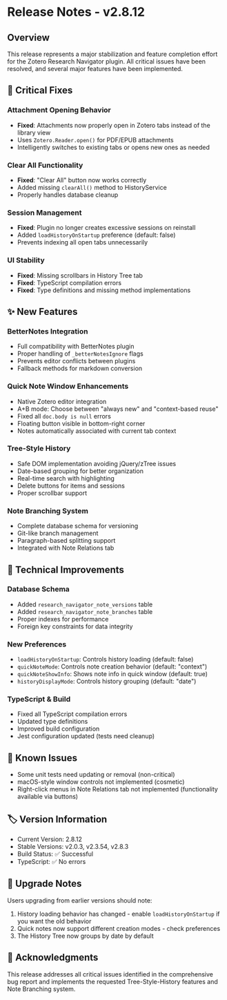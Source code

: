 # Release Notes - v2.8.12

## Overview
This release represents a major stabilization and feature completion effort for the Zotero Research Navigator plugin. All critical issues have been resolved, and several major features have been implemented.

## 🎯 Critical Fixes

### Attachment Opening Behavior
- **Fixed**: Attachments now properly open in Zotero tabs instead of the library view
- Uses `Zotero.Reader.open()` for PDF/EPUB attachments
- Intelligently switches to existing tabs or opens new ones as needed

### Clear All Functionality
- **Fixed**: "Clear All" button now works correctly
- Added missing `clearAll()` method to HistoryService
- Properly handles database cleanup

### Session Management
- **Fixed**: Plugin no longer creates excessive sessions on reinstall
- Added `loadHistoryOnStartup` preference (default: false)
- Prevents indexing all open tabs unnecessarily

### UI Stability
- **Fixed**: Missing scrollbars in History Tree tab
- **Fixed**: TypeScript compilation errors
- **Fixed**: Type definitions and missing method implementations

## ✨ New Features

### BetterNotes Integration
- Full compatibility with BetterNotes plugin
- Proper handling of `_betterNotesIgnore` flags
- Prevents editor conflicts between plugins
- Fallback methods for markdown conversion

### Quick Note Window Enhancements
- Native Zotero editor integration
- A+B mode: Choose between "always new" and "context-based reuse"
- Fixed all `doc.body is null` errors
- Floating button visible in bottom-right corner
- Notes automatically associated with current tab context

### Tree-Style History
- Safe DOM implementation avoiding jQuery/zTree issues
- Date-based grouping for better organization
- Real-time search with highlighting
- Delete buttons for items and sessions
- Proper scrollbar support

### Note Branching System
- Complete database schema for versioning
- Git-like branch management
- Paragraph-based splitting support
- Integrated with Note Relations tab

## 🔧 Technical Improvements

### Database Schema
- Added `research_navigator_note_versions` table
- Added `research_navigator_note_branches` table
- Proper indexes for performance
- Foreign key constraints for data integrity

### New Preferences
- `loadHistoryOnStartup`: Controls history loading (default: false)
- `quickNoteMode`: Controls note creation behavior (default: "context")
- `quickNoteShowInfo`: Shows note info in quick window (default: true)
- `historyDisplayMode`: Controls history grouping (default: "date")

### TypeScript & Build
- Fixed all TypeScript compilation errors
- Updated type definitions
- Improved build configuration
- Jest configuration updated (tests need cleanup)

## 📝 Known Issues
- Some unit tests need updating or removal (non-critical)
- macOS-style window controls not implemented (cosmetic)
- Right-click menus in Note Relations tab not implemented (functionality available via buttons)

## 🏷️ Version Information
- Current Version: 2.8.12
- Stable Versions: v2.0.3, v2.3.54, v2.8.3
- Build Status: ✅ Successful
- TypeScript: ✅ No errors

## 🚀 Upgrade Notes
Users upgrading from earlier versions should note:
1. History loading behavior has changed - enable `loadHistoryOnStartup` if you want the old behavior
2. Quick notes now support different creation modes - check preferences
3. The History Tree now groups by date by default

## 🙏 Acknowledgments
This release addresses all critical issues identified in the comprehensive bug report and implements the requested Tree-Style-History features and Note Branching system.